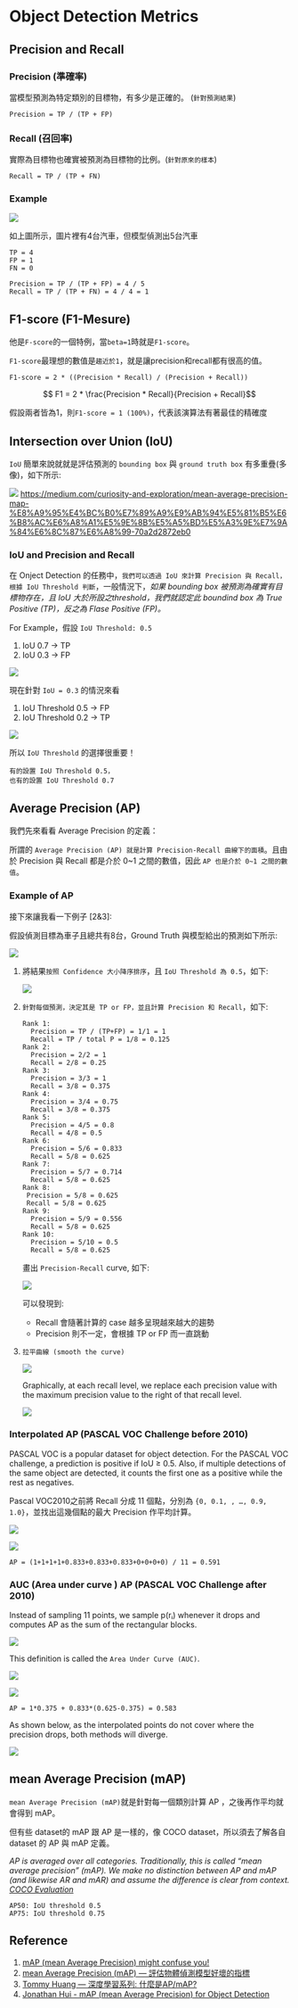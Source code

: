 # Object Detection Metrics

## Precision and Recall

### Precision (準確率)

當模型預測為特定類別的目標物，有多少是正確的。 (`針對預測結果`)

```
Precision = TP / (TP + FP)
```

### Recall (召回率)

實際為目標物也確實被預測為目標物的比例。(`針對原來的樣本`)

```
Recall = TP / (TP + FN)
```

### Example

![](images/precision_recall_1.png)

如上圖所示，圖片裡有4台汽車，但模型偵測出5台汽車

```
TP = 4
FP = 1
FN = 0

Precision = TP / (TP + FP) = 4 / 5
Recall = TP / (TP + FN) = 4 / 4 = 1
```

## F1-score (F1-Mesure)

他是`F-score`的一個特例，當`beta=1`時就是`F1-score`。

`F1-score`最理想的數值是`趨近於1`，就是讓precision和recall都有很高的值。

```
F1-score = 2 * ((Precision * Recall) / (Precision + Recall))
```

$$ F1 = 2 * \frac{Precision * Recall}{Precision + Recall}$$


假設兩者皆為1，則`F1-score = 1 (100%)`，代表該演算法有著最佳的精確度

## Intersection over Union (IoU)

`IoU` 簡單來說就就是評估預測的 `bounding box` 與 `ground truth box` 有多重疊(多像)，如下所示:

![](images/iou.png)
https://medium.com/curiosity-and-exploration/mean-average-precision-map-%E8%A9%95%E4%BC%B0%E7%89%A9%E9%AB%94%E5%81%B5%E6%B8%AC%E6%A8%A1%E5%9E%8B%E5%A5%BD%E5%A3%9E%E7%9A%84%E6%8C%87%E6%A8%99-70a2d2872eb0

### IoU and Precision and Recall

在 Onject Detection 的任務中，`我們可以透過 IoU 來計算 Precision 與 Recall，根據 IoU Threshold 判斷`，一般情況下，*如果 bounding box 被預測為確實有目標物存在，且 IoU 大於所設之threshold，我們就認定此 boundind box 為 True Positive (TP)，反之為 Flase Positive (FP)。*

For Example，假設 `IoU Threshold: 0.5`

1. IoU 0.7 -> TP
2. IoU 0.3 -> FP

![](images/iou_tp_fp_1.png)

現在針對 `IoU = 0.3` 的情況來看

1. IoU Threshold 0.5 -> FP
2. IoU Threshold 0.2 -> TP

![](images/iou_tp_fp_2.png)

所以 `IoU Threshold` 的選擇很重要！

```
有的設置 IoU Threshold 0.5，
也有的設置 IoU Threshold 0.7
```

## Average Precision (AP)

我們先來看看 Average Precision 的定義：

所謂的 `Average Precision (AP) 就是計算 Precision-Recall 曲線下的面積`。且由於 Precision 與 Recall 都是介於 0~1 之間的數值，因此 `AP 也是介於 0~1 之間的數值`。

### Example of AP

接下來讓我看一下例子 [2&3]:

假設偵測目標為車子且總共有8台，Ground Truth 與模型給出的預測如下所示:

![](images/ap_1.png)

1. 將結果`按照 Confidence 大小降序排序`，且 `IoU Threshold 為 0.5`，如下:

    ![](images/ap_2.png)

2. `針對每個預測，決定其是 TP or FP，並且計算 Precision 和 Recall`，如下:

    ```
    Rank 1:
      Precision = TP / (TP+FP) = 1/1 = 1
      Recall = TP / total P = 1/8 = 0.125
    Rank 2:
      Precision = 2/2 = 1
      Recall = 2/8 = 0.25
    Rank 3:
      Precision = 3/3 = 1
      Recall = 3/8 = 0.375
    Rank 4:
      Precision = 3/4 = 0.75
      Recall = 3/8 = 0.375
    Rank 5:
      Precision = 4/5 = 0.8
      Recall = 4/8 = 0.5
    Rank 6:
      Precision = 5/6 = 0.833
      Recall = 5/8 = 0.625
    Rank 7:
      Precision = 5/7 = 0.714
      Recall = 5/8 = 0.625
    Rank 8:
     Precision = 5/8 = 0.625
     Recall = 5/8 = 0.625
    Rank 9:
      Precision = 5/9 = 0.556
      Recall = 5/8 = 0.625
    Rank 10:
      Precision = 5/10 = 0.5
      Recall = 5/8 = 0.625
    ```

    畫出 `Precision-Recall` curve, 如下:

    ![](images/ap_3.png)

    可以發現到:
    - Recall 會隨著計算的 case 越多呈現越來越大的趨勢
    - Precision 則不一定，會根據 TP or FP 而一直跳動

3. `拉平曲線 (smooth the curve)`

    ![](images/ap_4.png)

    Graphically, at each recall level, we replace each precision value with the maximum precision value to the right of that recall level.

    ![](images/ap_5.png)

### Interpolated AP (PASCAL VOC Challenge before 2010)

PASCAL VOC is a popular dataset for object detection. For the PASCAL VOC challenge, a prediction is positive if IoU ≥ 0.5. Also, if multiple detections of the same object are detected, it counts the first one as a positive while the rest as negatives.

Pascal VOC2010之前將 Recall 分成 11 個點，分別為 `{0, 0.1, , …, 0.9, 1.0}`，並找出這幾個點的最大 Precision 作平均計算。

![](images/ap_6.png)


![](images/ap_4.png)
```
AP = (1+1+1+1+0.833+0.833+0.833+0+0+0+0) / 11 = 0.591
```

### AUC (Area under curve ) AP (PASCAL VOC Challenge after 2010)

Instead of sampling 11 points, we sample p(rᵢ) whenever it drops and computes AP as the sum of the rectangular blocks.

![](images/ap_7.png)

This definition is called the `Area Under Curve (AUC)`.

![](images/ap_4.png)

![](images/ap_8.png)
```
AP = 1*0.375 + 0.833*(0.625-0.375) = 0.583
```

As shown below, as the interpolated points do not cover where the precision drops, both methods will diverge.

![](images/ap_9.png)

## mean Average Precision (mAP)

`mean Average Precision (mAP)`就是針對每一個類別計算 AP ，之後再作平均就會得到 mAP。

但有些 dataset的 mAP 跟 AP 是一樣的，像 COCO dataset，所以須去了解各自 dataset 的 AP 與 mAP 定義。

*AP is averaged over all categories. Traditionally, this is called “mean average precision” (mAP). We make no distinction between AP and mAP (and likewise AR and mAR) and assume the difference is clear from context. [COCO Evaluation](https://cocodataset.org/#detection-eval)*

```
AP50: IoU threshold 0.5
AP75: IoU threshold 0.75
```

## Reference

1. [mAP (mean Average Precision) might confuse you!](https://towardsdatascience.com/map-mean-average-precision-might-confuse-you-5956f1bfa9e2)
2. [mean Average Precision (mAP) — 評估物體偵測模型好壞的指標](https://medium.com/curiosity-and-exploration/mean-average-precision-map-%E8%A9%95%E4%BC%B0%E7%89%A9%E9%AB%94%E5%81%B5%E6%B8%AC%E6%A8%A1%E5%9E%8B%E5%A5%BD%E5%A3%9E%E7%9A%84%E6%8C%87%E6%A8%99-70a2d2872eb0)
3. [Tommy Huang — 深度學習系列: 什麼是AP/mAP?](https://chih-sheng-huang821.medium.com/%E6%B7%B1%E5%BA%A6%E5%AD%B8%E7%BF%92%E7%B3%BB%E5%88%97-%E4%BB%80%E9%BA%BC%E6%98%AFap-map-aaf089920848)
4. [Jonathan Hui - mAP (mean Average Precision) for Object Detection](https://jonathan-hui.medium.com/map-mean-average-precision-for-object-detection-45c121a31173)
